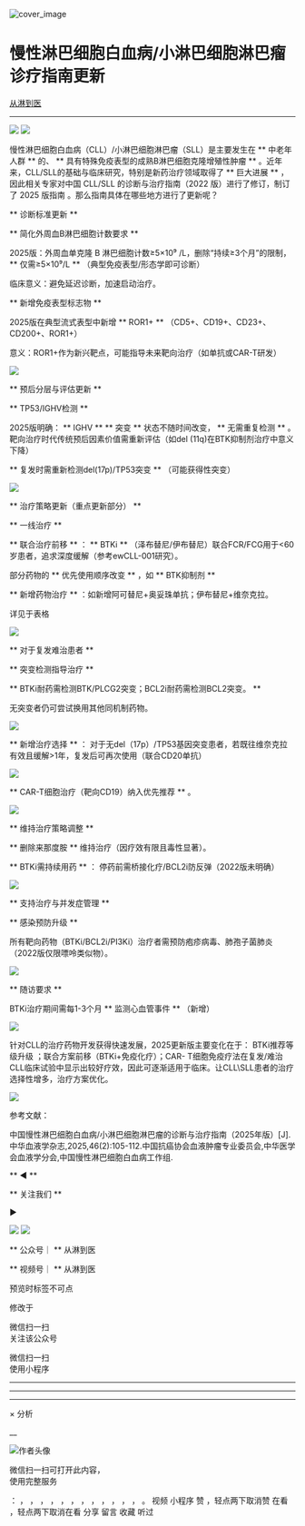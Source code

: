 ![cover_image](https://mmbiz.qpic.cn/sz_mmbiz_jpg/BFvlLTynkCjF5CWjeewNBcUJcRlSaPI1qVzN9InduIYIzPpD3c686FK75g8SQhb5bLTiczVN6sKdVeXNTcibBTqQ/0?wx_fmt=jpeg)

#  慢性淋巴细胞白血病/小淋巴细胞淋巴瘤诊疗指南更新

[ 从淋到医 ](javascript:void\(0\);)

__ _ _ _ _

![](https://mmbiz.qpic.cn/sz_mmbiz_png/BFvlLTynkCjF5CWjeewNBcUJcRlSaPI13dRm0KRR2aJGYegNPROCRU8sfM0Z77S8AcZPCtMDwh3bWuT5LkQGLQ/640?wx_fmt=png&from=appmsg)
![](https://mmbiz.qpic.cn/sz_mmbiz_jpg/BFvlLTynkCjF5CWjeewNBcUJcRlSaPI1VFgM5k3JnWXrE9AOicO4V4vdwSNa1YK02Tn4EqsWMuJE8zLOVxn2oug/640?wx_fmt=jpeg&from=appmsg)

  

慢性淋巴细胞白血病（CLL）/小淋巴细胞淋巴瘤（SLL）是主要发生在  ** 中老年人群  ** 的、  **
具有特殊免疫表型的成熟B淋巴细胞克隆增殖性肿瘤  ** 。近年来，CLL/SLL的基础与临床研究，特别是新药治疗领域取得了  ** 巨大进展  **
，因此相关专家对中国 CLL/SLL 的诊断与治疗指南（2022 版）进行了修订，制订了  2025 版指南  。那么指南具体在哪些地方进行了更新呢？

  

** 诊断标准更新  **

  

** 简化外周血B淋巴细胞计数要求  **

  

2025版：外周血单克隆 B 淋巴细胞计数≥5×10⁹ /L，删除“持续≥3个月”的限制，  ** 仅需≥5×10⁹/L  **
（典型免疫表型/形态学即可诊断）

临床意义：避免延迟诊断，加速启动治疗。

** 新增免疫表型标志物  **

  

2025版在典型流式表型中新增  ** ROR1+  ** （CD5+、CD19+、CD23+、CD200+、ROR1+）

意义：ROR1+作为新兴靶点，可能指导未来靶向治疗（如单抗或CAR-T研发）

  

![](https://mmbiz.qpic.cn/sz_mmbiz_jpg/BFvlLTynkCjF5CWjeewNBcUJcRlSaPI1V0aJrNSTLriaQ0YxnCsqWwZjmDaFmhywMgULouyZ8jJiaK4YtcTEnfyQ/640?wx_fmt=jpeg&from=appmsg)

  

** 预后分层与评估更新  **

  

** TP53/IGHV检测  **

  

2025版明确：  ** IGHV  ** ** 突变  ** 状态不随时间改变，  ** 无需重复检测  **
。靶向治疗时代传统预后因素价值需重新评估（如del (11q)在BTK抑制剂治疗中意义下降）

** 复发时需重新检测del(17p)/TP53突变  ** （可能获得性突变）

  

![](https://mmbiz.qpic.cn/sz_mmbiz_png/BFvlLTynkCjF5CWjeewNBcUJcRlSaPI1z9eYxnb0IYsRXzTd6KBh8vXnicQ1aNicVtScnTzJSRXyHQgLEkdXicCQg/640?wx_fmt=png&from=appmsg)

** 治疗策略更新（重点更新部分）  **

  

  

** 一线治疗  **

  

** 联合治疗前移  ** ：  ** BTKi  **
（泽布替尼/伊布替尼）联合FCR/FCG用于<60岁患者，追求深度缓解（参考ewCLL-001研究）。

部分药物的  ** 优先使用顺序改变  ** ，如  ** BTK抑制剂  **

** 新增药物治疗  ** ：如新增阿可替尼+奥妥珠单抗；伊布替尼+维奈克拉。

  

详见于表格

![](https://mmbiz.qpic.cn/sz_mmbiz_png/BFvlLTynkCjF5CWjeewNBcUJcRlSaPI1ib3z683icebQGPMVM7I1icEVViar4lVhYVmQwXNXdamUf5ySCsribQzq4Eg/640?wx_fmt=png&from=appmsg)

** 对于复发难治患者  **

  

** 突变检测指导治疗  **

** BTKi耐药需检测BTK/PLCG2突变；BCL2i耐药需检测BCL2突变。  **

无突变者仍可尝试换用其他同机制药物。

  

![](https://mmbiz.qpic.cn/sz_mmbiz_png/BFvlLTynkCjF5CWjeewNBcUJcRlSaPI1nYC1gJdNv382em975xzabKMsm4dV12cAnBZQBTPvFicNjSZS2dCJPfQ/640?wx_fmt=png&from=appmsg)

  

** 新增治疗选择  ** ：  对于无del（17p）/TP53基因突变患者，若既往维奈克拉有效且缓解>1年，复发后可再次使用（联合CD20单抗）

  

![](https://mmbiz.qpic.cn/sz_mmbiz_png/BFvlLTynkCjF5CWjeewNBcUJcRlSaPI1ESOVDxYLp8MmFicMkibWykwV0MbDgqRKvyBialygLYEd5HCibDSSs6AN3w/640?wx_fmt=png&from=appmsg)

  

** CAR-T细胞治疗（靶向CD19）纳入优先推荐  ** 。

  

![](https://mmbiz.qpic.cn/sz_mmbiz_png/BFvlLTynkCjF5CWjeewNBcUJcRlSaPI1ic1le88icvI1095MgGfXiaHiaib8oEicicYpZX1e39wGkAXib4okKTdlzvOc7A/640?wx_fmt=png&from=appmsg)

  

** 维持治疗策略调整  **

** 删除来那度胺  ** 维持治疗（因疗效有限且毒性显著）。

** BTKi需持续用药  ** ：  停药前需桥接化疗/BCL2i防反弹（2022版未明确）

![](https://mmbiz.qpic.cn/sz_mmbiz_png/BFvlLTynkCjF5CWjeewNBcUJcRlSaPI1aS9FFSTlSIsLK7oamTOzcNia2JIYiaTWIhlnF2b61tbOfbKkTdm0AHag/640?wx_fmt=png&from=appmsg)

** 支持治疗与并发症管理  **

  

** 感染预防升级  **

所有靶向药物（BTKi/BCL2i/PI3Ki）治疗者需预防疱疹病毒、肺孢子菌肺炎（2022版仅限嘌呤类似物）。

![](https://mmbiz.qpic.cn/sz_mmbiz_jpg/BFvlLTynkCjF5CWjeewNBcUJcRlSaPI1Qs37Kf4IRwrme0T77g4pfxAEPHaQNSckA6AmYFa8BMT1XAjQ72MUXQ/640?wx_fmt=jpeg&from=appmsg)

** 随访要求  **

BTKi治疗期间需每1-3个月  ** 监测心血管事件  ** （新增）

![](https://mmbiz.qpic.cn/sz_mmbiz_jpg/BFvlLTynkCjF5CWjeewNBcUJcRlSaPI1DVkuicg7QlRAcJvSo8U70by8lrUe2ibuPTsGW3XVoialM7Gf9BuuRsYBQ/640?wx_fmt=jpeg&from=appmsg)

  

  

针对CLL的治疗药物开发获得快速发展，2025更新版主要变化在于：  BTKi推荐等级升级  ；联合方案前移（BTKi+免疫化疗）；CAR-
T细胞免疫疗法在复发/难治 CLL临床试验中显示出较好疗效，因此可逐渐适用于临床。让CLL\SLL患者的治疗选择性增多，治疗方案优化。

  

  

  

  

![](https://mmbiz.qpic.cn/sz_mmbiz_png/BFvlLTynkCjF5CWjeewNBcUJcRlSaPI1iaDzsicGdcicSPqIZWNtRU0b0080EIy3VibZzm1EeSrpxlhofYNjgWNgGA/640?wx_fmt=png&from=appmsg)  

  

  

参考文献：

中国慢性淋巴细胞白血病/小淋巴细胞淋巴瘤的诊断与治疗指南（2025年版）[J].
中华血液学杂志,2025,46(2):105-112.中国抗癌协会血液肿瘤专业委员会,中华医学会血液学分会,中国慢性淋巴细胞白血病工作组.

  

  

** ◀  **

** 关注我们  **

▶

![](https://mmbiz.qpic.cn/sz_mmbiz_png/BFvlLTynkCjF5CWjeewNBcUJcRlSaPI1ZuE60oicvxIsgQv6UnvZad3VMY5UM55h6llYKzjaEphYlic2Zp6P0vqQ/640?wx_fmt=png&from=appmsg)
![](https://mmbiz.qpic.cn/sz_mmbiz_jpg/BFvlLTynkCjF5CWjeewNBcUJcRlSaPI1ljrf4xmpThic4Ou6yI10kavyMFTZYusw2B4RUQQYpn6lHiakq3DVlxbw/640?wx_fmt=jpeg&from=appmsg)

** 公众号｜  ** 从淋到医

** 视频号｜  ** 从淋到医

  

  

预览时标签不可点

修改于

微信扫一扫  
关注该公众号



微信扫一扫  
使用小程序

****



****



****



×  分析

__

![作者头像](http://mmbiz.qpic.cn/sz_mmbiz_png/BFvlLTynkCgC7M4QlnM5XHPXMD0ibm904n1wIZtmtFiaiaWSHMzJ7ExSkJl2krEPlDnMZlT4U1icvLe95w03j8iaxog/0?wx_fmt=png)

微信扫一扫可打开此内容，  
使用完整服务

：  ，  ，  ，  ，  ，  ，  ，  ，  ，  ，  ，  ，  。  视频  小程序  赞  ，轻点两下取消赞  在看  ，轻点两下取消在看
分享  留言  收藏  听过


